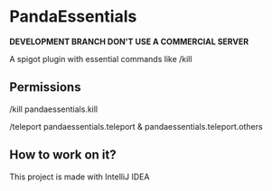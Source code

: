 PandaEssentials
=======

**DEVELOPMENT BRANCH DON'T USE A COMMERCIAL SERVER**

A spigot plugin with essential commands like /kill

Permissions
-----------
/kill       pandaessentials.kill

/teleport   pandaessentials.teleport & pandaessentials.teleport.others

How to work on it?
------------------

This project is made with IntelliJ IDEA